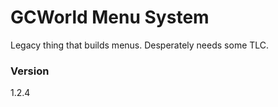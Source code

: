 # GCWorld Menu System

Legacy thing that builds menus.  Desperately needs some TLC.

### Version

1.2.4
